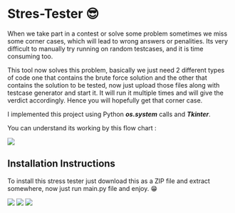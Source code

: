 # Stres-Tester 😎
When we take part in a contest or solve some problem sometimes we miss some corner cases, which will lead to wrong answers or penalities. 
Its very difficult to manually try running on random testcases, and it is time consuming too.

This tool now solves this problem, basically we just need 2 different types of code one that contains the brute force solution and the other that contains the
solution to be tested, now just upload those files along with testcase generator and start it.
It will run it multiple times and will give the verdict accordingly. Hence you will hopefully get that corner case.

I implemented this project using Python ***os.system*** calls and ***Tkinter***.

You can understand its working by this flow chart : 

<img src="https://i.ibb.co/RzMdMSf/Screenshot-from-2021-05-25-01-22-49.png" border="0">

## Installation Instructions
To install this stress tester just download this as a ZIP file and extract somewhere, now just run main.py file and enjoy. 😁

<img src="https://i.ibb.co/hDC00gy/Screenshot-from-2021-05-25-00-56-55.png" border="0">

<img src="https://i.ibb.co/6sy8WnP/Screenshot-from-2021-05-25-00-57-14.png" border="0">

<img src="https://i.ibb.co/K2Y6jCp/Screenshot-from-2021-05-25-00-58-22.png" border="0">
